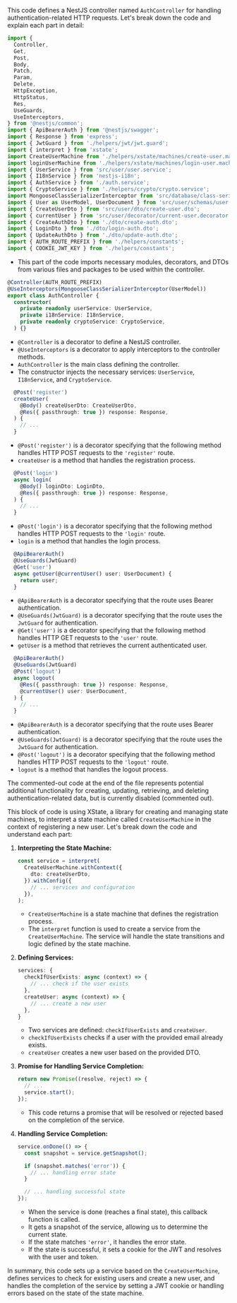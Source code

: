 This code defines a NestJS controller named `AuthController` for handling authentication-related HTTP requests. Let's break down the code and explain each part in detail:

```typescript
import {
  Controller,
  Get,
  Post,
  Body,
  Patch,
  Param,
  Delete,
  HttpException,
  HttpStatus,
  Res,
  UseGuards,
  UseInterceptors,
} from '@nestjs/common';
import { ApiBearerAuth } from '@nestjs/swagger';
import { Response } from 'express';
import { JwtGuard } from './helpers/jwt/jwt.guard';
import { interpret } from 'xstate';
import CreateUserMachine from './helpers/xstate/machines/create-user.machine';
import loginUserMachine from './helpers/xstate/machines/login-user.machine';
import { UserService } from 'src/user/user.service';
import { I18nService } from 'nestjs-i18n';
import { AuthService } from './auth.service';
import { CryptoService } from './helpers/crypto/crypto.service';
import MongooseClassSerializerInterceptor from 'src/database/class-serializer.interceptor';
import { User as UserModel, UserDocument } from 'src/user/schemas/user.schema';
import { CreateUserDto } from 'src/user/dto/create-user.dto';
import { currentUser } from 'src/user/decorator/current-user.decorator';
import { CreateAuthDto } from './dto/create-auth.dto';
import { LoginDto } from './dto/login-auth.dto';
import { UpdateAuthDto } from './dto/update-auth.dto';
import { AUTH_ROUTE_PREFIX } from './helpers/constants';
import { COOKIE_JWT_KEY } from './helpers/constants';
```

- This part of the code imports necessary modules, decorators, and DTOs from various files and packages to be used within the controller.

```typescript
@Controller(AUTH_ROUTE_PREFIX)
@UseInterceptors(MongooseClassSerializerInterceptor(UserModel))
export class AuthController {
  constructor(
    private readonly userService: UserService,
    private i18nService: I18nService,
    private readonly cryptoService: CryptoService,
  ) {}
```

- `@Controller` is a decorator to define a NestJS controller.
- `@UseInterceptors` is a decorator to apply interceptors to the controller methods.
- `AuthController` is the main class defining the controller.
- The constructor injects the necessary services: `UserService`, `I18nService`, and `CryptoService`.

```typescript
  @Post('register')
  createUser(
    @Body() createUserDto: CreateUserDto,
    @Res({ passthrough: true }) response: Response,
  ) {
    // ...
  }
```

- `@Post('register')` is a decorator specifying that the following method handles HTTP POST requests to the `'register'` route.
- `createUser` is a method that handles the registration process.

```typescript
  @Post('login')
  async login(
    @Body() loginDto: LoginDto,
    @Res({ passthrough: true }) response: Response,
  ) {
    // ...
  }
```

- `@Post('login')` is a decorator specifying that the following method handles HTTP POST requests to the `'login'` route.
- `login` is a method that handles the login process.

```typescript
  @ApiBearerAuth()
  @UseGuards(JwtGuard)
  @Get('user')
  async getUser(@currentUser() user: UserDocument) {
    return user;
  }
```

- `@ApiBearerAuth` is a decorator specifying that the route uses Bearer authentication.
- `@UseGuards(JwtGuard)` is a decorator specifying that the route uses the `JwtGuard` for authentication.
- `@Get('user')` is a decorator specifying that the following method handles HTTP GET requests to the `'user'` route.
- `getUser` is a method that retrieves the current authenticated user.

```typescript
  @ApiBearerAuth()
  @UseGuards(JwtGuard)
  @Post('logout')
  async logout(
    @Res({ passthrough: true }) response: Response,
    @currentUser() user: UserDocument,
  ) {
    // ...
  }
```

- `@ApiBearerAuth` is a decorator specifying that the route uses Bearer authentication.
- `@UseGuards(JwtGuard)` is a decorator specifying that the route uses the `JwtGuard` for authentication.
- `@Post('logout')` is a decorator specifying that the following method handles HTTP POST requests to the `'logout'` route.
- `logout` is a method that handles the logout process.

The commented-out code at the end of the file represents potential additional functionality for creating, updating, retrieving, and deleting authentication-related data, but is currently disabled (commented out).

This block of code is using XState, a library for creating and managing state machines, to interpret a state machine called `CreateUserMachine` in the context of registering a new user. Let's break down the code and understand each part:

1. **Interpreting the State Machine:**
   
   ```typescript
   const service = interpret(
     CreateUserMachine.withContext({
       dto: createUserDto,
     }).withConfig({
       // ... services and configuration
     }),
   );
   ```

   - `CreateUserMachine` is a state machine that defines the registration process.
   - The `interpret` function is used to create a service from the `CreateUserMachine`. The service will handle the state transitions and logic defined by the state machine.

2. **Defining Services:**

   ```typescript
   services: {
     checkIfUserExists: async (context) => {
       // ... check if the user exists
     },
     createUser: async (context) => {
       // ... create a new user
     },
   }
   ```

   - Two services are defined: `checkIfUserExists` and `createUser`.
   - `checkIfUserExists` checks if a user with the provided email already exists.
   - `createUser` creates a new user based on the provided DTO.

3. **Promise for Handling Service Completion:**

   ```typescript
   return new Promise((resolve, reject) => {
     // ...
     service.start();
   });
   ```

   - This code returns a promise that will be resolved or rejected based on the completion of the service.

4. **Handling Service Completion:**

   ```typescript
   service.onDone(() => {
     const snapshot = service.getSnapshot();

     if (snapshot.matches('error')) {
       // ... handling error state
     }

     // ... handling successful state
   });
   ```

   - When the service is done (reaches a final state), this callback function is called.
   - It gets a snapshot of the service, allowing us to determine the current state.
   - If the state matches `'error'`, it handles the error state.
   - If the state is successful, it sets a cookie for the JWT and resolves with the user and token.

In summary, this code sets up a service based on the `CreateUserMachine`, defines services to check for existing users and create a new user, and handles the completion of the service by setting a JWT cookie or handling errors based on the state of the state machine.
